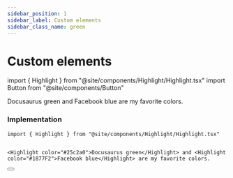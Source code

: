 ```yaml
---
sidebar_position: 1
sidebar_label: Custom elements
sidebar_class_name: green
---
```


# Custom elements
import { Highlight } from "@site/components/Highlight/Highlight.tsx"
import Button from "@site/components/Button"


<Highlight color="#25c2a0">Docusaurus green</Highlight> and <Highlight color="#1877F2">Facebook blue</Highlight> are my favorite colors.

### Implementation
```
import { Highlight } from "@site/components/Highlight/Highlight.tsx"


<Highlight color="#25c2a0">Docusaurus green</Highlight> and <Highlight color="#1877F2">Facebook blue</Highlight> are my favorite colors.
```

<Button text="I'm stolen from UIComponents" />

